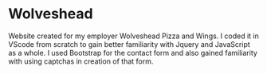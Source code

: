 # Wolveshead

Website created for my employer Wolveshead Pizza and Wings.  I coded it in VScode from scratch to gain better familiarity with Jquery and JavaScript as a whole.
I used Bootstrap for the contact form and also gained familiarity with using captchas in creation of that form.  
